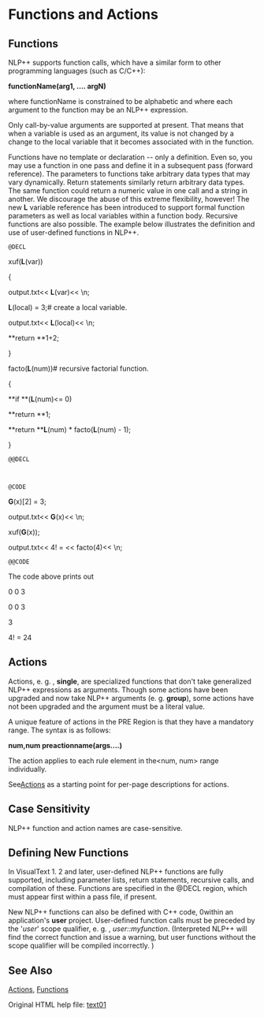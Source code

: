 
# Functions and Actions

## Functions
NLP++ supports function calls,  which have a similar form to other programming languages (such as C/C++):

**functionName(arg1, .... argN)**

where functionName is constrained to be alphabetic and where each argument to the function may be an NLP++ expression. 

Only call-by-value arguments are supported at present. That means that when a variable is used as an argument,  its value is not changed by a change to the local variable that it becomes associated with in the function. 

Functions have no template or declaration -- only a definition. Even so,  you may use a function in one pass and define it in a subsequent pass (forward reference). The parameters to functions take arbitrary data types that may vary dynamically. Return statements similarly return arbitrary data types. The same function could return a numeric value in one call and a string in another. We discourage the abuse of this extreme flexibility,  however! The new **L** variable reference has been introduced to support formal function parameters as well as local variables within a function body. Recursive functions are also possible. The example below illustrates the definition and use of user-defined functions in NLP++. 

```
@DECL

```
xuf(**L**(var))

{

output.txt<< **L**(var)<< \n;

**L**(local) = 3;# create a local variable.

output.txt<< **L**(local)<< \n;

**return **1+2;

}



facto(**L**(num))# recursive factorial function.

{

**if **(**L**(num)<= 0)

**return **1;

**return ****L**(num) * facto(**L**(num) - 1);

}

```
@@DECL



@CODE

```
**G**(x)[2] = 3;

output.txt<< **G**(x)<< \n;

xuf(**G**(x));

output.txt<< 4! = << facto(4)<< \n;

```
@@CODE

```


The code above prints out

0 0 3

0 0 3

3

4!  = 24


## Actions
Actions,  e. g. ,  **single**,  are specialized functions that don't take generalized NLP++ expressions as arguments. Though some actions have been upgraded and now take NLP++ arguments (e. g.  **group**),  some actions have not been upgraded and the argument must be a literal value. 

A unique feature of actions in the PRE Region is that they have a mandatory range. The syntax is as follows:

**num,num preactionname(args....)**

The action applies to each rule element in the<num,  num> range individually. 

See[Actions](Actions.md) as a starting point for per-page descriptions for actions. 


## Case Sensitivity
NLP++ function and action names are case-sensitive. 


## <a name=define></a>Defining New Functions
In VisualText 1. 2 and later,  user-defined NLP++ functions are fully supported,  including parameter lists,  return statements,  recursive calls,  and compilation of these. Functions are specified in the @DECL region,  which must appear first within a pass file,  if present. 

New NLP++ functions can also be defined with C++ code, 0within an application's **user** project.  User-defined function calls must be preceded by the '*user*' scope qualifier,  e. g. ,  *user::myfunction*.  (Interpreted NLP++ will find the correct function and issue a warning,  but user functions without the scope qualifier will be compiled incorrectly. )


## See Also
[Actions](Actions.md),
[Functions](Functions.md)




Original HTML help file: [text01](text01.htm)
